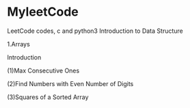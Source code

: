 # MyleetCode
LeetCode codes, c and python3
Introduction to Data Structure

1.Arrays

Introduction

(1)Max Consecutive Ones

(2)Find Numbers with Even Number of Digits

(3)Squares of a Sorted Array

